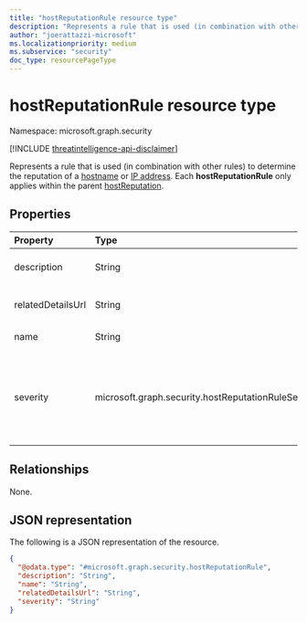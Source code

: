 ```yaml
---
title: "hostReputationRule resource type"
description: "Represents a rule that is used (in combination with other rules) to determine the reputation of a hostname or IP address."
author: "joerattazzi-microsoft"
ms.localizationpriority: medium
ms.subservice: "security"
doc_type: resourcePageType
---
```


# hostReputationRule resource type

Namespace: microsoft.graph.security

[!INCLUDE [threatintelligence-api-disclaimer](../../includes/threatintelligence-api-disclaimer.md)]

Represents a rule that is used (in combination with other rules) to determine the reputation of a [hostname](../resources/security-hostname.md) or [IP address](../resources/security-ipaddress.md). Each **hostReputationRule** only applies within the parent [hostReputation](../resources/security-hostreputation.md).

## Properties

| Property          | Type                                                | Description                                                                                                                                                |
| :---------------- | :-------------------------------------------------- | :--------------------------------------------------------------------------------------------------------------------------------------------------------- |
| description       | String                                              | The description of the rule that gives more context.                                                                                                       |
| relatedDetailsUrl | String                                              | Link to a web page with details related to this rule.                                                                                                      |
| name              | String                                              | The name of the rule.                                                                                                                                      |
| severity          | microsoft.graph.security.hostReputationRuleSeverity | Indicates the severity that this rule has against the reputation score. The possible values are: `unknown`, `low`, `medium`, `high`, `unknownFutureValue`. |

## Relationships

None.

## JSON representation

The following is a JSON representation of the resource.

<!-- {
  "blockType": "resource",
  "@odata.type": "microsoft.graph.security.hostReputationRule"
}
-->

```json
{
  "@odata.type": "#microsoft.graph.security.hostReputationRule",
  "description": "String",
  "name": "String",
  "relatedDetailsUrl": "String",
  "severity": "String"
}
```
